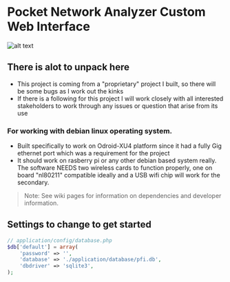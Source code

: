 # Pocket Network Analyzer Custom Web Interface

![alt text](https://github.com/brandon-bailey/pocket-network-analyzer/tree/master/assets/screenshots/main.jpg?raw=true)

## There is alot to unpack here

- This project is coming from a "proprietary" project I built, so there will be some bugs as I work out the kinks
- If there is a following for this project I will work closely with all interested stakeholders to work through any issues or question that arise from its use

### For working with debian linux operating system.

- Built specifically to work on Odroid-XU4 platform since it had a fully Gig ethernet port which was a requirement for the project
- It should work on rasberry pi or any other debian based system really. The software NEEDS two wireless cards to function properly, one on board "nl80211" compatible ideally and a USB wifi chip will work for the secondary.

> Note: See wiki pages for information on dependencies and developer information.

## Settings to change to get started

```php
// application/config/database.php
$db['default'] = array(
    'password' => '',
    'database' => './application/database/pfi.db',
    'dbdriver' => 'sqlite3',
);

```


